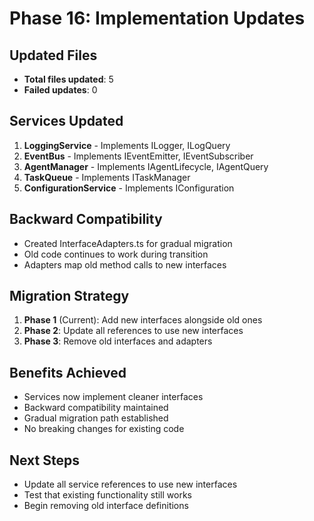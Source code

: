 # Phase 16: Implementation Updates

## Updated Files
- **Total files updated**: 5
- **Failed updates**: 0

## Services Updated
1. **LoggingService** - Implements ILogger, ILogQuery
2. **EventBus** - Implements IEventEmitter, IEventSubscriber  
3. **AgentManager** - Implements IAgentLifecycle, IAgentQuery
4. **TaskQueue** - Implements ITaskManager
5. **ConfigurationService** - Implements IConfiguration

## Backward Compatibility
- Created InterfaceAdapters.ts for gradual migration
- Old code continues to work during transition
- Adapters map old method calls to new interfaces

## Migration Strategy
1. **Phase 1** (Current): Add new interfaces alongside old ones
2. **Phase 2**: Update all references to use new interfaces
3. **Phase 3**: Remove old interfaces and adapters

## Benefits Achieved
- Services now implement cleaner interfaces
- Backward compatibility maintained
- Gradual migration path established
- No breaking changes for existing code

## Next Steps
- Update all service references to use new interfaces
- Test that existing functionality still works
- Begin removing old interface definitions
